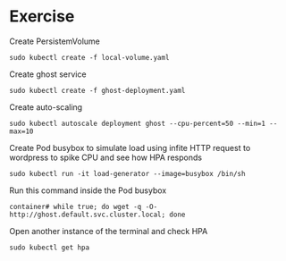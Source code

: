 # Exercise

Create PersistemVolume

```/bin/bash
sudo kubectl create -f local-volume.yaml
```

Create ghost service

```/bin/bash
sudo kubectl create -f ghost-deployment.yaml
```

Create auto-scaling

```/bin/bash
sudo kubectl autoscale deployment ghost --cpu-percent=50 --min=1 --max=10
```

Create Pod busybox to simulate load using infite HTTP request to wordpress to spike CPU and see how HPA responds

```/bin/bash
sudo kubectl run -it load-generator --image=busybox /bin/sh
```

Run this command inside the Pod busybox

```/bin/bash
container# while true; do wget -q -O- http://ghost.default.svc.cluster.local; done
```

Open another instance of the terminal and check HPA

```/bin/bash
sudo kubectl get hpa
```